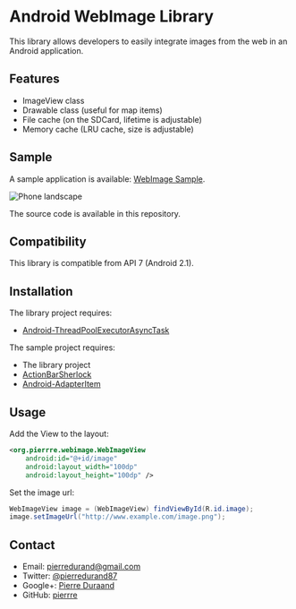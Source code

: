 ﻿# Android WebImage Library

This library allows developers to easily integrate images from the web in an Android application.

## Features

- ImageView class
- Drawable class (useful for map items)
- File cache (on the SDCard, lifetime is adjustable)
- Memory cache (LRU cache, size is adjustable)

## Sample

A sample application is available: [WebImage Sample](https://play.google.com/store/apps/details?id=org.pierrre.webimage.sample).

![Phone landscape](https://github.com/pierrre/Android-WebImage/raw/master/sample/project/phone-landscape.png)

The source code is available in this repository.

## Compatibility

This library is compatible from API 7 (Android 2.1).

## Installation

The library project requires:

- [Android-ThreadPoolExecutorAsyncTask](https://github.com/pierrre/Android-ThreadPoolExecutorAsyncTask)

The sample project requires:

- The library project
- [ActionBarSherlock](https://github.com/JakeWharton/ActionBarSherlock)
- [Android-AdapterItem](https://github.com/pierrre/Android-AdapterItem)

## Usage

Add the View to the layout:

``` xml
<org.pierrre.webimage.WebImageView
    android:id="@+id/image"
    android:layout_width="100dp"
    android:layout_height="100dp" />
```

Set the image url:

``` java
WebImageView image = (WebImageView) findViewById(R.id.image);
image.setImageUrl("http://www.example.com/image.png");
```

## Contact

- Email: pierredurand@gmail.com
- Twitter: [@pierredurand87](https://twitter.com/pierredurand87)
- Google+: [Pierre Duraand](https://plus.google.com/115978530878583279430)
- GitHub: [pierrre](https://github.com/pierrre)